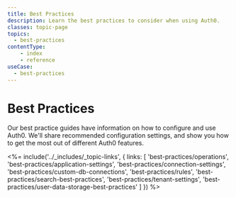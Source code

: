 ```yaml
---
title: Best Practices
description: Learn the best practices to consider when using Auth0.
classes: topic-page
topics:
  - best-practices
contentType: 
    - index
    - reference
useCase:
  - best-practices
---
```


# Best Practices

Our best practice guides have information on how to configure and use Auth0. We'll share recommended configuration settings, and show you how to get the most out of different Auth0 features.

<%= include('../_includes/_topic-links', { links: [
  'best-practices/operations',
  'best-practices/application-settings',
  'best-practices/connection-settings',
  'best-practices/custom-db-connections',
  'best-practices/rules',
  'best-practices/search-best-practices',
  'best-practices/tenant-settings',
  'best-practices/user-data-storage-best-practices'
] }) %>